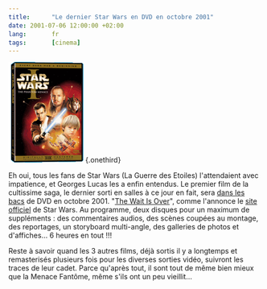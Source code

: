 ```yaml
---
title:      "Le dernier Star Wars en DVD en octobre 2001"
date: 2001-07-06 12:00:00 +02:00
lang:       fr
tags:       [cinema]
---
```


![](star-wars-1.png){.onethird}

Eh oui, tous les fans de Star Wars (La Guerre des Etoiles) l'attendaient avec impatience, et Georges Lucas les a enfin entendus. Le premier film de la cultissime saga, le dernier sorti en salles à ce jour en fait, sera [dans les bacs](http://www.amazon.com/exec/obidos/ASIN/B00003CX5P) de DVD en octobre 2001. "[The Wait Is Over](http://www.starwars.com/episode-i/news/2001/06/news20010619.html)", comme l'annonce le [site officiel](http://www.starwars.com/) de Star Wars. Au programme, deux disques pour un maximum de suppléments : des commentaires audios, des scènes coupées au montage, des reportages, un storyboard multi-angle, des galleries de photos et d'affiches… 6 heures en tout !!!

Reste à savoir quand les 3 autres films, déjà sortis il y a longtemps et remasterisés plusieurs fois pour les diverses sorties vidéo, suivront les traces de leur cadet. Parce qu'après tout, il sont tout de même bien mieux que la Menace Fantôme, même s'ils ont un peu vieillit…
